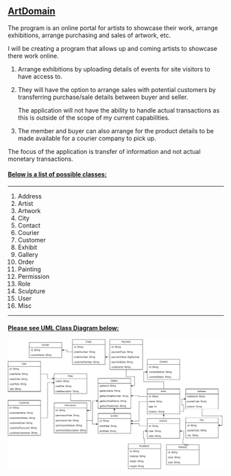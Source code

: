## <u>**ArtDomain**</u>

The program is an online portal for artists to showcase their work, arrange exhibitions, arrange purchasing and sales of artwork, etc.



I will be creating a program that allows up and coming artists to showcase there work online. 

1. Arrange exhibitions by uploading details of events for site visitors to have access to. 

2. They will have the option to arrange sales with potential customers by transferring purchase/sale details between buyer and seller. 

   The application will not have the ability to handle actual transactions as this is outside of the scope of my current capabilities.

3. The member and buyer can also arrange for the product details to be made available for a courier company to pick up. 

The focus of the application is transfer of information and not actual monetary transactions.



#### <u>Below is a list of possible classes:</u>

------

1. Address
2. Artist
3. Artwork
4. City
5. Contact
6. Courier
7. Customer
8. Exhibit
9. Gallery
10. Order
11. Painting
12. Permission
13. Role
14. Sculpture
15. User
16. Misc

------

#### <u>Please see UML Class Diagram below:</u>
![GitHub Logo](ArtworkDomain.jpg)

